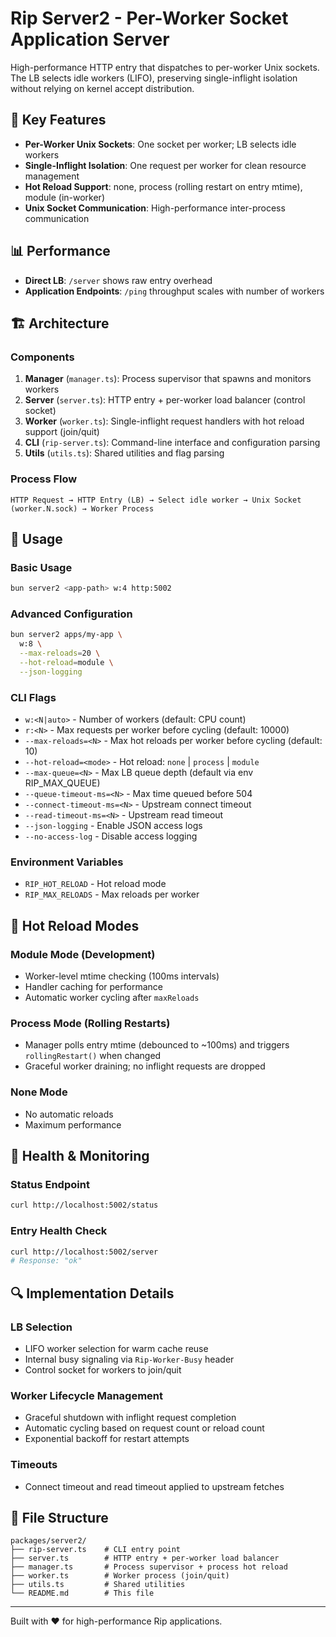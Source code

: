 # Rip Server2 - Per-Worker Socket Application Server

High-performance HTTP entry that dispatches to per-worker Unix sockets. The LB selects idle workers (LIFO), preserving single-inflight isolation without relying on kernel accept distribution.

## 🚀 Key Features

- **Per-Worker Unix Sockets**: One socket per worker; LB selects idle workers
- **Single-Inflight Isolation**: One request per worker for clean resource management
- **Hot Reload Support**: none, process (rolling restart on entry mtime), module (in-worker)
- **Unix Socket Communication**: High-performance inter-process communication

## 📊 Performance

- **Direct LB**: `/server` shows raw entry overhead
- **Application Endpoints**: `/ping` throughput scales with number of workers

## 🏗️ Architecture

### Components

1. **Manager** (`manager.ts`): Process supervisor that spawns and monitors workers
2. **Server** (`server.ts`): HTTP entry + per-worker load balancer (control socket)
3. **Worker** (`worker.ts`): Single-inflight request handlers with hot reload support (join/quit)
4. **CLI** (`rip-server.ts`): Command-line interface and configuration parsing
5. **Utils** (`utils.ts`): Shared utilities and flag parsing

### Process Flow

```
HTTP Request → HTTP Entry (LB) → Select idle worker → Unix Socket (worker.N.sock) → Worker Process
```

## 🔧 Usage

### Basic Usage
```bash
bun server2 <app-path> w:4 http:5002
```

### Advanced Configuration
```bash
bun server2 apps/my-app \
  w:8 \
  --max-reloads=20 \
  --hot-reload=module \
  --json-logging
```

### CLI Flags

- `w:<N|auto>` - Number of workers (default: CPU count)
- `r:<N>` - Max requests per worker before cycling (default: 10000)
- `--max-reloads=<N>` - Max hot reloads per worker before cycling (default: 10)
- `--hot-reload=<mode>` - Hot reload: `none` | `process` | `module`
- `--max-queue=<N>` - Max LB queue depth (default via env RIP_MAX_QUEUE)
- `--queue-timeout-ms=<N>` - Max time queued before 504
- `--connect-timeout-ms=<N>` - Upstream connect timeout
- `--read-timeout-ms=<N>` - Upstream read timeout
- `--json-logging` - Enable JSON access logs
- `--no-access-log` - Disable access logging

### Environment Variables

- `RIP_HOT_RELOAD` - Hot reload mode
- `RIP_MAX_RELOADS` - Max reloads per worker

## 🔄 Hot Reload Modes

### Module Mode (Development)
- Worker-level mtime checking (100ms intervals)
- Handler caching for performance
- Automatic worker cycling after `maxReloads`

### Process Mode (Rolling Restarts)
- Manager polls entry mtime (debounced to ~100ms) and triggers `rollingRestart()` when changed
- Graceful worker draining; no inflight requests are dropped

### None Mode
- No automatic reloads
- Maximum performance

## 🏥 Health & Monitoring

### Status Endpoint
```bash
curl http://localhost:5002/status
```

### Entry Health Check
```bash
curl http://localhost:5002/server
# Response: "ok"
```

## 🔍 Implementation Details

### LB Selection
- LIFO worker selection for warm cache reuse
- Internal busy signaling via `Rip-Worker-Busy` header
- Control socket for workers to join/quit

### Worker Lifecycle Management
- Graceful shutdown with inflight request completion
- Automatic cycling based on request count or reload count
- Exponential backoff for restart attempts

### Timeouts
- Connect timeout and read timeout applied to upstream fetches

## 📁 File Structure

```
packages/server2/
├── rip-server.ts    # CLI entry point
├── server.ts        # HTTP entry + per-worker load balancer
├── manager.ts       # Process supervisor + process hot reload
├── worker.ts        # Worker process (join/quit)
├── utils.ts         # Shared utilities
└── README.md        # This file
```

---

Built with ❤️ for high-performance Rip applications.

